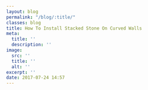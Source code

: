 ```yaml
---
layout: blog
permalink: "/blog/:title/"
classes: blog
title: How To Install Stacked Stone On Curved Walls
meta:
  title: ''
  description: ''
image:
  src: ''
  title: ''
  alt: ''
excerpt: ''
date: 2017-07-24 14:57
---
```

